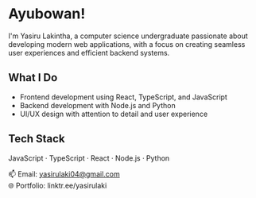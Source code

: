 <!-- GitHub Profile README -->


  <blockquote class="imgur-embed-pub" lang="en" data-id="a/ZHPqukn"><a href="//imgur.com/ZHPqukn"></a></blockquote><script async src="//s.imgur.com/min/embed.js" charset="utf-8"></script>

# Ayubowan!

I'm Yasiru Lakintha, a computer science undergraduate passionate about developing modern web applications, with a focus on creating seamless user experiences and efficient backend systems.

## What I Do

- Frontend development using React, TypeScript, and JavaScript  
- Backend development with Node.js and Python  
- UI/UX design with attention to detail and user experience  

## Tech Stack

JavaScript · TypeScript · React · Node.js · Python

📫 Email: yasirulaki04@gmail.com  
🌐 Portfolio: linktr.ee/yasirulaki
